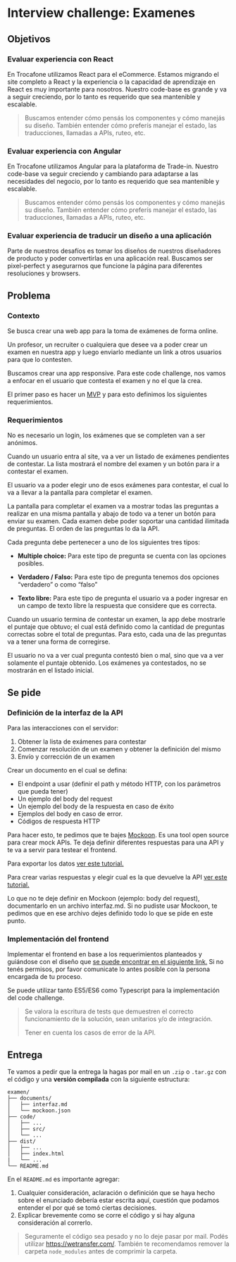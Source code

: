 # Interview challenge: Examenes

## Objetivos

### Evaluar experiencia con React
En Trocafone utilizamos React para el eCommerce. Estamos migrando el site completo a React y la experiencia o la capacidad de aprendizaje en React es muy importante para nosotros. Nuestro code-base es grande y va a seguir creciendo, por lo tanto es requerido que sea mantenible y escalable.

> Buscamos entender cómo pensás los componentes y cómo manejás su diseño. También entender cómo preferís manejar el estado, las traducciones, llamadas a APIs, ruteo, etc.

### Evaluar experiencia con Angular
En Trocafone utilizamos Angular para la plataforma de Trade-in. Nuestro code-base va seguir creciendo y cambiando para adaptarse a las necesidades del negocio, por lo tanto es requerido que sea mantenible y escalable.

> Buscamos entender cómo pensás los componentes y cómo manejás su diseño. También entender cómo preferís manejar el estado, las traducciones, llamadas a APIs, ruteo, etc.

### Evaluar experiencia de traducir un diseño a una aplicación
Parte de nuestros desafíos es tomar los diseños de nuestros diseñadores de producto y poder convertirlas en una aplicación real. Buscamos ser pixel-perfect y asegurarnos que funcione la página para diferentes resoluciones y browsers.

## Problema

### Contexto
Se busca crear una web app para la toma de exámenes de forma online.

Un profesor, un recruiter o cualquiera que desee va a poder crear un examen en nuestra app y luego enviarlo mediante un link a otros usuarios para que lo contesten.

Buscamos crear una app responsive. Para este code challenge, nos vamos a enfocar en el usuario que contesta el examen y no el que la crea.

El primer paso es hacer un [MVP](https://en.wikipedia.org/wiki/Minimum_viable_product) y para esto definimos los siguientes requerimientos.

### Requerimientos
No es necesario un login, los exámenes que se completen van a ser anónimos.

Cuando un usuario entra al site, va a ver un listado de exámenes pendientes de contestar. La lista mostrará el nombre del examen y un botón para ir a contestar el examen.

El usuario va a poder elegir uno de esos exámenes para contestar, el cual lo va a llevar a la pantalla para completar el examen.

La pantalla para completar el examen va a mostrar todas las preguntas a realizar en una misma pantalla y abajo de todo va a tener un botón para enviar su examen. Cada examen debe poder soportar una cantidad ilimitada de preguntas. El orden de las preguntas lo da la API.

Cada pregunta debe pertenecer a uno de los siguientes tres tipos:

- **Multiple choice:**
Para este tipo de pregunta se cuenta con las opciones posibles.

- **Verdadero / Falso:**
Para este tipo de pregunta tenemos dos opciones “verdadero” o como “falso”

- **Texto libre:**
Para este tipo de pregunta el usuario va a poder ingresar en un campo de texto libre la respuesta que considere que es correcta.

Cuando un usuario termina de contestar un examen, la app debe mostrarle el puntaje que obtuvo; el cual está definido como la cantidad de preguntas correctas sobre el total de preguntas. Para esto, cada una de las preguntas va a tener una forma de corregirse.

El usuario no va a ver cual pregunta contestó bien o mal, sino que va a ver solamente el puntaje obtenido. Los exámenes ya contestados, no se mostrarán en el listado inicial.

## Se pide

### Definición de la interfaz de la API
Para las interacciones con el servidor:
1. Obtener la lista de exámenes para contestar
2. Comenzar resolución de un examen y obtener la definición del mismo
3. Envío y corrección de un examen

Crear un documento en el cual se defina:
- El endpoint a usar (definir el path y método HTTP, con los parámetros que pueda tener)
- Un ejemplo del body del request
- Un ejemplo del body de la respuesta en caso de éxito
- Ejemplos del body en caso de error.
- Códigos de respuesta HTTP

Para hacer esto, te pedimos que te bajes [Mockoon](https://mockoon.com/). Es una tool open source para crear mock APIs. Te deja definir diferentes respuestas para una API y te va a servir para testear el frontend.

Para exportar los datos [ver este tutorial.](https://mockoon.com/docs/latest/import-export-data/)

Para crear varias respuestas y elegir cual es la que devuelve la API [ver este tutorial.](https://mockoon.com/docs/latest/multiple-responses/)


Lo que no te deje definir en Mockoon (ejemplo: body del request), documentarlo en un archivo interfaz.md. Si no pudiste usar Mockoon, te pedimos que en ese archivo dejes definido todo lo que se pide en este punto.

### Implementación del frontend
Implementar el frontend en base a los requerimientos planteados y guiándose con el diseño que [se puede encontrar en el siguiente link.](https://zpl.io/aBrRe10) Si no tenés permisos, por favor comunicate lo antes posible con la persona encargada de tu proceso.

Se puede utilizar tanto ES5/ES6 como Typescript para la implementación del code challenge.

> Se valora la escritura de tests que demuestren el correcto funcionamiento de la solución, sean unitarios y/o de integración.
>
> Tener en cuenta los casos de error de la API.


## Entrega
Te vamos a pedir que la entrega la hagas por mail en un `.zip` o `.tar.gz` con el código y una **versión compilada** con la siguiente estructura:

```
examen/
├── documents/
│   ├── interfaz.md
│   └── mockoon.json
├── code/
│   ├── ...
│   ├── src/
│   └── ...
├── dist/
│   ├── ...
│   ├── index.html
|   └── ...
└── README.md
```

En el `README.md` es importante agregar:
1. Cualquier consideración, aclaración o definición que se haya hecho sobre el enunciado debería estar escrita aquí, cuestión que podamos entender el por qué se tomó ciertas decisiones.
2. Explicar brevemente como se corre el código y si hay alguna consideración al correrlo.

> Seguramente el código sea pesado y no lo deje pasar por mail. Podés utilizar https://wetransfer.com/. También te recomendamos remover la carpeta `node_modules` antes de comprimir la carpeta.
